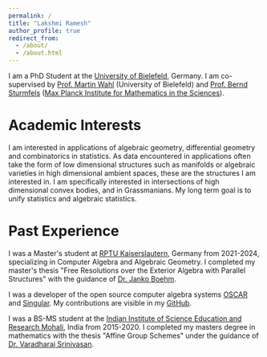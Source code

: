 ```yaml
---
permalink: /
title: "Lakshmi Ramesh"
author_profile: true
redirect_from: 
  - /about/
  - /about.html
---
```


I am a PhD Student at the [University of Bielefeld](https://www.uni-bielefeld.de), Germany. I am co-supervised by [Prof. Martin Wahl](https://ekvv.uni-bielefeld.de/pers_publ/publ/PersonDetail.jsp?personId=397650776&lang=EN) (University of Bielefeld) and [Prof. Bernd Sturmfels](https://www.mpg.de/11383446/mathematik-in-den-naturwissenschaften-sturmfels) ([Max Planck Institute for Mathematics in the Sciences](https://www.mis.mpg.de)).

Academic Interests
===
I am interested in applications of algebraic geometry, differential geometry and combinatorics in statistics. As data encountered in applications often take the form of low dimensional structures such as manifolds or algebraic varieties in high dimensional ambient spaces, these are the structures I am interested in. I am specifically interested in intersections of high dimensional convex bodies, and in Grassmanians. My long term goal is to unify statistics and algebraic statistics. 

Past Experience
===
I was a Master's student at [RPTU Kaiserslautern](https://rptu.de), Germany from 2021-2024, specializing in Computer Algebra and Algebraic Geometry. I completed my master's thesis "Free Resolutions over the Exterior Algebra with Parallel Structures" with the guidance of [Dr. Janko Boehm](https://agag-jboehm.math.rptu.de/~boehm/).  

I was a developer of the open source computer algebra systems [OSCAR](https://www.oscar-system.org) and [Singular](https://www.singular.uni-kl.de). My contributions are visible in my [GitHub](https://github.com/Lax202).

I was a BS-MS student at the [Indian Institute of Science Education and Research Mohali](https://www.singular.uni-kl.de), India from 2015-2020. I completed my masters degree in mathematics with the thesis "Affine Group Schemes" under the guidance of [Dr. Varadharaj Srinivasan](https://www.iisermohali.ac.in/faculty/dms/ravisri).  